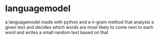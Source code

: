 # languagemodel
a languagemodel made with python and a n-gram method that analysis a given text and decides which words are most likely to come next to each word and writes a small random text based on that

